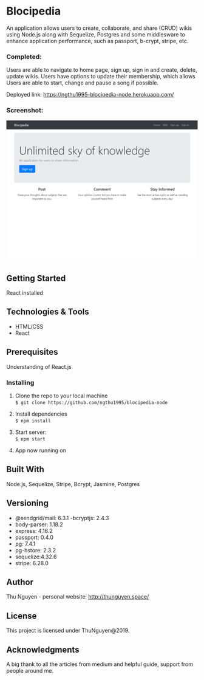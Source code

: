 # Blocipedia

An application allows users to create, collaborate, and share (CRUD) wikis using Node.js along with Sequelize, Postgres and some middlesware to enhance application performance, such as passport, b-crypt, stripe, etc.

### Completed:

Users are able to navigate to home page, sign up, sign in and create, delete, update wikis.
Users have options to update their membership, which allows
Users are able to start, change and pause a song if possible.

Deployed link: https://ngthu1995-blocipedia-node.herokuapp.com/

### Screenshot:

![Main site](src/assets/bloccit.png "Screenshot of the application")

## Getting Started

React installed

## Technologies & Tools

- HTML/CSS
- React

## Prerequisites

Understanding of React.js

### Installing

1. Clone the repo to your local machine \
   `$ git clone https://github.com/ngthu1995/blocipedia-node`

2. Install dependencies \
   `$ npm install`

3. Start server: \
   `$ npm start`

4. App now running on

## Built With

Node.js, Sequelize, Stripe, Bcrypt, Jasmine, Postgres

## Versioning

- @sendgrid/mail: 6.3.1
  -bcryptjs: 2.4.3
- body-parser: 1.18.2
- express: 4.16.2
- passport: 0.4.0
- pg: 7.4.1
- pg-hstore: 2.3.2
- sequelize:4.32.6
- stripe: 6.28.0

## Author

Thu Nguyen - personal website: http://thunguyen.space/

## License

This project is licensed under ThuNguyen@2019.

## Acknowledgments

A big thank to all the articles from medium and helpful guide, support from people around me.
